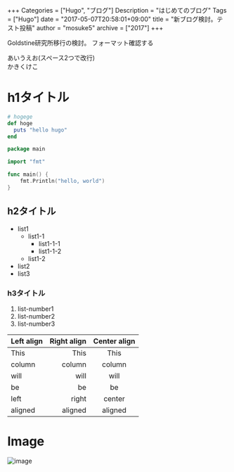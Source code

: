 +++
Categories = ["Hugo", "ブログ"]
Description = "はじめてのブログ"
Tags = ["Hugo"]
date = "2017-05-07T20:58:01+09:00"
title = "新ブログ検討。テスト投稿"
author = "mosuke5"
archive = ["2017"]
+++

Goldstine研究所移行の検討。
フォーマット確認する

あいうえお(スペース2つで改行)  
かきくけこ

# h1タイトル
```ruby
# hogege
def hoge
  puts "hello hugo"
end
```

```go
package main

import "fmt"

func main() {
    fmt.Println("hello, world")
}
```

## h2タイトル
- list1
  - list1-1
    - list1-1-1
    - list1-1-2
  - list1-2
- list2
- list3

### h3タイトル
1. list-number1
1. list-number2
1. list-number3

| Left align | Right align | Center align |
|:-----------|------------:|:------------:|
| This       |        This |     This     |
| column     |      column |    column    |
| will       |        will |     will     |
| be         |          be |      be      |
| left       |       right |    center    |
| aligned    |     aligned |   aligned    |

# Image
![image](/image/apple-touch-icon.png)
